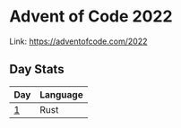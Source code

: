 # Advent of Code 2022

Link: <https://adventofcode.com/2022>

## Day Stats

| Day                                                                                 | Language |
| ----------------------------------------------------------------------------------- | -------- |
| [1](https://github.com/Vhou-Atroph/Advent-of-Code/blob/main/2022/Day01/src/main.rs) | Rust     |

